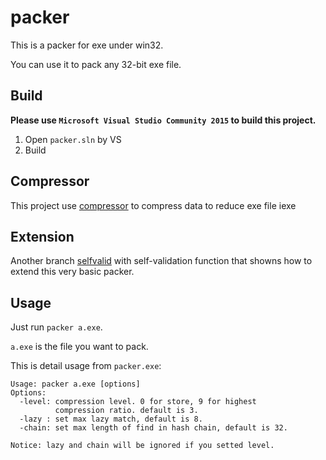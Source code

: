 # packer
This is a packer for exe under win32.

You can use it to pack any 32-bit exe file.

## Build
**Please use `Microsoft Visual Studio Community 2015` to build this project.**
1. Open `packer.sln` by VS
2. Build

## Compressor
This project use [compressor](https://github.com/Eronana/compressor) to compress data to reduce exe file iexe

## Extension
Another branch [selfvalid](https://github.com/Eronana/packer/tree/selfvalid) with self-validation function that showns how to extend this very basic packer.

## Usage
Just run `packer a.exe`.

`a.exe` is the file you want to pack.

This is detail usage from `packer.exe`:
```
Usage: packer a.exe [options]
Options:
  -level: compression level. 0 for store, 9 for highest
          compression ratio. default is 3.
  -lazy : set max lazy match, default is 8.
  -chain: set max length of find in hash chain, default is 32.

Notice: lazy and chain will be ignored if you setted level.
```
